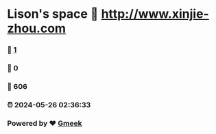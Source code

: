 # Lison's space :link: http://www.xinjie-zhou.com 
### :page_facing_up: [1](http://www.xinjie-zhou.com/tag.html) 
### :speech_balloon: 0 
### :hibiscus: 606 
### :alarm_clock: 2024-05-26 02:36:33 
### Powered by :heart: [Gmeek](https://github.com/Meekdai/Gmeek)
